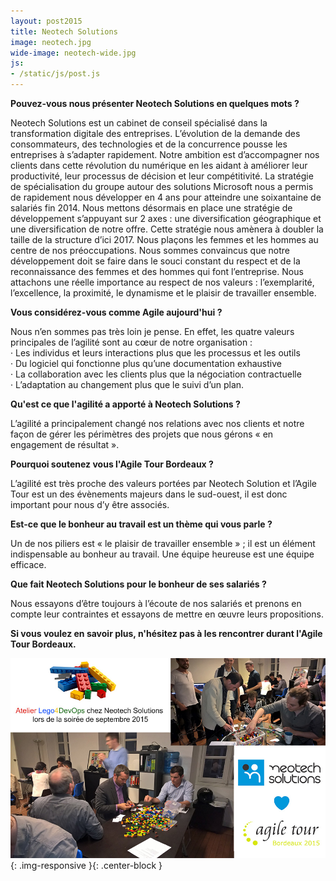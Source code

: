 ```yaml
---
layout: post2015
title: Neotech Solutions
image: neotech.jpg
wide-image: neotech-wide.jpg
js:
- /static/js/post.js
---
```

**Pouvez-vous nous présenter Neotech Solutions en quelques mots ?**
 
Neotech Solutions est un cabinet de conseil spécialisé dans la transformation digitale des entreprises.<!--more-->
L’évolution de la demande des consommateurs, des technologies et de la concurrence pousse les entreprises à s’adapter rapidement. Notre ambition est d’accompagner nos clients dans cette révolution du numérique en les aidant à améliorer leur productivité, leur processus de décision et leur compétitivité.
La stratégie de spécialisation du groupe autour des solutions Microsoft nous a permis de rapidement nous développer en 4 ans pour atteindre une soixantaine de salariés fin 2014. Nous mettons désormais en place une stratégie de développement s’appuyant sur 2 axes : une diversification géographique et une diversification de notre offre. Cette stratégie nous amènera à doubler la taille de la structure d’ici 2017.
Nous plaçons les femmes et les hommes au centre de nos préoccupations. Nous sommes convaincus que notre développement doit se faire dans le souci constant du respect et de la reconnaissance des femmes et des hommes qui font l’entreprise. Nous attachons une réelle importance au respect de nos valeurs : l’exemplarité, l’excellence, la proximité, le dynamisme et le plaisir de travailler ensemble.
 
**Vous considérez-vous comme Agile aujourd'hui ?**
 
Nous n’en sommes pas très loin je pense. En effet, les quatre valeurs principales de l’agilité sont au cœur de notre organisation :  
·         Les individus et leurs interactions plus que les processus et les outils<br />
·         Du logiciel qui fonctionne plus qu’une documentation exhaustive<br />
·         La collaboration avec les clients plus que la négociation contractuelle<br />
·         L’adaptation au changement plus que le suivi d’un plan.
 
**Qu'est ce que l'agilité a apporté à Neotech Solutions  ?**
 
L’agilité a principalement changé nos relations avec nos clients et notre façon de gérer les périmètres des projets que nous gérons « en engagement de résultat ».  
 
**Pourquoi soutenez vous l'Agile Tour Bordeaux ?**
 
L’agilité est très proche des valeurs portées par Neotech Solution et l’Agile Tour est un des évènements majeurs dans le sud-ouest, il est donc important pour nous d’y être associés.
 
 
**Est-ce que le bonheur au travail est un thème qui vous parle ?**
 
Un de nos piliers est « le plaisir de travailler ensemble » ; il est un élément indispensable au bonheur au travail.
Une équipe heureuse est une équipe efficace.
 
 
**Que fait Neotech Solutions pour le bonheur de ses salariés ?**
 
Nous essayons d’être toujours à l’écoute de nos salariés et prenons en compte leur contraintes et essayons de mettre en œuvre leurs propositions.

 
**Si vous voulez en savoir plus, n'hésitez pas à les rencontrer durant l'Agile Tour Bordeaux.**

![Alt text](/static/img/blog/neotech-wide.jpg){: .img-responsive }{: .center-block }

